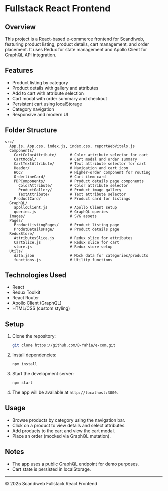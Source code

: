 # Fullstack React Frontend

## Overview
This project is a React-based e-commerce frontend for Scandiweb, featuring product listing, product details, cart management, and order placement. It uses Redux for state management and Apollo Client for GraphQL API integration.

## Features
- Product listing by category
- Product details with gallery and attributes
- Add to cart with attribute selection
- Cart modal with order summary and checkout
- Persistent cart using localStorage
- Category navigation
- Responsive and modern UI

## Folder Structure
```
src/
  App.js, App.css, index.js, index.css, reportWebVitals.js
  Components/
    CartColorAttribute/      # Color attribute selector for cart
    CartModal/               # Cart modal and order summary
    CartTextAttribute/       # Text attribute selector for cart
    Header/                  # Navigation and cart icon
    HOC/                     # Higher-order component for routing
    OrderlineCard/           # Cart item card
    PDPComponents/           # Product details page components
      ColorAttribute/        # Color attribute selector
      ProductGallery/        # Product image gallery
      TextAttribute/         # Text attribute selector
    ProductCard/             # Product card for listings
  GraphQL/
    apolloClient.js          # Apollo Client setup
    queries.js               # GraphQL queries
  Images/                    # SVG assets
  Pages/
    ProductListingPages/     # Product listing page
    ProdutDetailsPage/       # Product details page
  ReduxStore/
    AttributesSlice.js       # Redux slice for attributes
    CartSlice.js             # Redux slice for cart
    store.js                 # Redux store setup
  Utils/
    data.json                # Mock data for categories/products
    functions.js             # Utility functions
```

## Technologies Used
- React
- Redux Toolkit
- React Router
- Apollo Client (GraphQL)
- HTML/CSS (custom styling)

## Setup
1. Clone the repository:
   ```bash
   git clone https://github.com/B-Yahia/e-com.git
   ```
2. Install dependencies:
   ```bash
   npm install
   ```
3. Start the development server:
   ```bash
   npm start
   ```
4. The app will be available at `http://localhost:3000`.

## Usage
- Browse products by category using the navigation bar.
- Click on a product to view details and select attributes.
- Add products to the cart and view the cart modal.
- Place an order (mocked via GraphQL mutation).

## Notes
- The app uses a public GraphQL endpoint for demo purposes.
- Cart state is persisted in localStorage.

---

© 2025 Scandiweb Fullstack React Frontend
